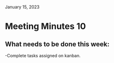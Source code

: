 January 15, 2023

# Meeting Minutes 10

## What needs to be done this week:

-Complete tasks assigned on kanban.
